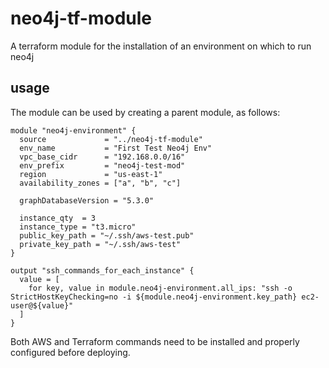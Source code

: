 # neo4j-tf-module
A terraform module for the installation of an environment on which to run neo4j

## usage

The module can be used by creating a parent module, as follows:

~~~
module "neo4j-environment" {
  source             = "../neo4j-tf-module"
  env_name           = "First Test Neo4j Env"
  vpc_base_cidr      = "192.168.0.0/16"
  env_prefix         = "neo4j-test-mod"
  region             = "us-east-1"
  availability_zones = ["a", "b", "c"]

  graphDatabaseVersion = "5.3.0"

  instance_qty  = 3
  instance_type = "t3.micro"
  public_key_path = "~/.ssh/aws-test.pub"
  private_key_path = "~/.ssh/aws-test"
}

output "ssh_commands_for_each_instance" {
  value = [  
    for key, value in module.neo4j-environment.all_ips: "ssh -o StrictHostKeyChecking=no -i ${module.neo4j-environment.key_path} ec2-user@${value}"
  ]
}
~~~

Both AWS and Terraform commands need to be installed and properly configured before deploying.